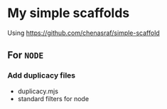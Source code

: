 # My simple scaffolds

Using <https://github.com/chenasraf/simple-scaffold>

## For `NODE`

### Add duplicacy files

- duplicacy.mjs
- standard filters for node

